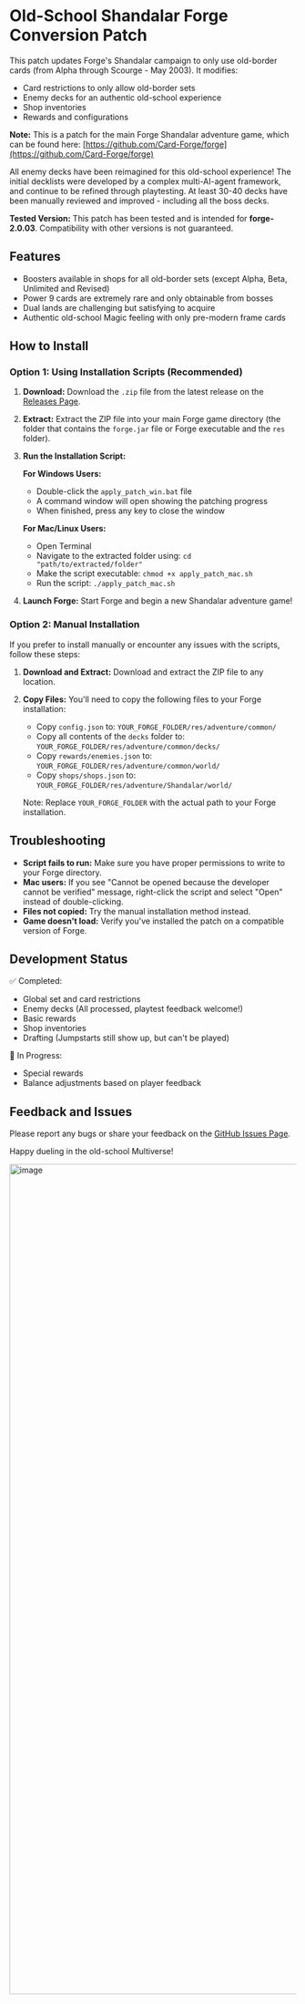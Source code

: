 # Old-School Shandalar Forge Conversion Patch

This patch updates Forge's Shandalar campaign to only use old-border cards (from Alpha through Scourge - May 2003). It modifies:
- Card restrictions to only allow old-border sets
- Enemy decks for an authentic old-school experience
- Shop inventories 
- Rewards and configurations

**Note:** This is a patch for the main Forge Shandalar adventure game, which can be found here: [https://github.com/Card-Forge/forge](https://github.com/Card-Forge/forge)

All enemy decks have been reimagined for this old-school experience! The initial decklists were developed by a complex multi-AI-agent framework, and continue to be refined through playtesting. At least 30-40 decks have been manually reviewed and improved - including all the boss decks.

**Tested Version:** This patch has been tested and is intended for **forge-2.0.03**. Compatibility with other versions is not guaranteed.

## Features

- Boosters available in shops for all old-border sets (except Alpha, Beta, Unlimited and Revised)
- Power 9 cards are extremely rare and only obtainable from bosses
- Dual lands are challenging but satisfying to acquire
- Authentic old-school Magic feeling with only pre-modern frame cards

## How to Install

### Option 1: Using Installation Scripts (Recommended)

1. **Download:** Download the `.zip` file from the latest release on the [Releases Page](https://github.com/vanja-ivancevic/Old-School-Forge/releases).

2. **Extract:** Extract the ZIP file into your main Forge game directory (the folder that contains the `forge.jar` file or Forge executable and the `res` folder).

3. **Run the Installation Script:**
   
   **For Windows Users:**
   - Double-click the `apply_patch_win.bat` file
   - A command window will open showing the patching progress
   - When finished, press any key to close the window

   **For Mac/Linux Users:**
   - Open Terminal
   - Navigate to the extracted folder using: `cd "path/to/extracted/folder"`
   - Make the script executable: `chmod +x apply_patch_mac.sh`
   - Run the script: `./apply_patch_mac.sh`

4. **Launch Forge:** Start Forge and begin a new Shandalar adventure game!

### Option 2: Manual Installation

If you prefer to install manually or encounter any issues with the scripts, follow these steps:

1. **Download and Extract:** Download and extract the ZIP file to any location.

2. **Copy Files:** You'll need to copy the following files to your Forge installation:

   - Copy `config.json` to: `YOUR_FORGE_FOLDER/res/adventure/common/`
   - Copy all contents of the `decks` folder to: `YOUR_FORGE_FOLDER/res/adventure/common/decks/`
   - Copy `rewards/enemies.json` to: `YOUR_FORGE_FOLDER/res/adventure/common/world/`
   - Copy `shops/shops.json` to: `YOUR_FORGE_FOLDER/res/adventure/Shandalar/world/`

   Note: Replace `YOUR_FORGE_FOLDER` with the actual path to your Forge installation.

## Troubleshooting

- **Script fails to run:** Make sure you have proper permissions to write to your Forge directory.
- **Mac users:** If you see "Cannot be opened because the developer cannot be verified" message, right-click the script and select "Open" instead of double-clicking.
- **Files not copied:** Try the manual installation method instead.
- **Game doesn't load:** Verify you've installed the patch on a compatible version of Forge.

## Development Status

✅ Completed:
- Global set and card restrictions
- Enemy decks (All processed, playtest feedback welcome!)
- Basic rewards
- Shop inventories
- Drafting (Jumpstarts still show up, but can't be played)

🔄 In Progress: 
- Special rewards
- Balance adjustments based on player feedback

## Feedback and Issues

Please report any bugs or share your feedback on the [GitHub Issues Page](https://github.com/vanja-ivancevic/Old-School-Forge/issues/).

Happy dueling in the old-school Multiverse!

<img width="1457" alt="image" src="https://github.com/user-attachments/assets/7b7837fa-3fba-49d4-b8df-9b9d2b4c1c59" />
